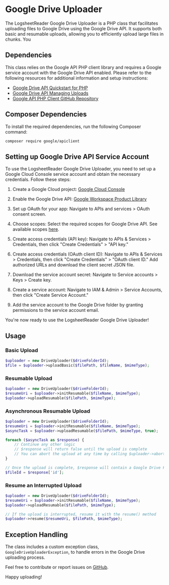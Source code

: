 # Google Drive Uploader

The LogsheetReader Google Drive Uploader is a PHP class that facilitates uploading files to Google Drive using the Google Drive API. It supports both basic and resumable uploads, allowing you to efficiently upload large files in chunks. You

## Dependencies

This class relies on the Google API PHP client library and requires a Google service account with the Google Drive API enabled. Please refer to the following resources for additional information and setup instructions:

- [Google Drive API Quickstart for PHP](https://developers.google.com/drive/api/v3/quickstart/php)
- [Google Drive API Managing Uploads](https://developers.google.com/drive/api/v3/manage-uploads)
- [Google API PHP Client GitHub Repository](https://github.com/googleapis/google-api-php-client/blob/main/examples/large-file-upload.php)

## Composer Dependencies

To install the required dependencies, run the following Composer command:

```bash
composer require google/apiclient
```

## Setting up Google Drive API Service Account

To use the LogsheetReader Google Drive Uploader, you need to set up a Google Cloud Console service account and obtain the necessary credentials. Follow these steps:

1. Create a Google Cloud project: [Google Cloud Console](https://console.cloud.google.com/projectcreate)
2. Enable the Google Drive API: [Google Workspace Product Library](https://console.cloud.google.com/marketplace/product/google/drive.googleapis.com)
3. Set up OAuth for your app: Navigate to APIs and services > OAuth consent screen.
4. Choose scopes: Select the required scopes for Google Drive API. See available scopes [here](https://developers.google.com/drive/api/guides/api-specific-auth).
5. Create access credentials (API key): Navigate to APIs & Services > Credentials, then click "Create Credentials" > "API key."
6. Create access credentials (OAuth client ID): Navigate to APIs & Services > Credentials, then click "Create Credentials" > "OAuth client ID." Add authorized URLs and download the client secret JSON file.
7. Download the service account secret: Navigate to Service accounts > Keys > Create key.

8. Create a service account: Navigate to IAM & Admin > Service Accounts, then click "Create Service Account."
9. Add the service account to the Google Drive folder by granting permissions to the service account email.

You're now ready to use the LogsheetReader Google Drive Uploader!

## Usage

### Basic Upload

```php
$uploader = new DriveUploader($driveFolderId);
$file = $uploader->uploadBasic($filePath, $fileName, $mimeType);
```

### Resumable Upload

```php
$uploader = new DriveUploader($driveFolderId);
$resumeUri = $uploader->initResumable($fileName, $mimeType);
$uploader->uploadResumable($filePath, $mimeType);
```

### Asynchronous Resumable Upload

```php
$uploader = new DriveUploader($driveFolderId);
$resumeUri = $uploader->initResumable($fileName, $mimeType);
$asyncTask = $uploader->uploadResumable($filePath, $mimeType, true);

foreach ($asyncTask as $response) {
    // Continue any other logic
    // $response will return false until the upload is complete
    // You can abort the upload at any time by calling $uploader->abort()
}

// Once the upload is complete, $response will contain a Google Drive File object
$fileId = $response['id'];
```

### Resume an Interrupted Upload

```php
$uploader = new DriveUploader($driveFolderId);
$resumeUri = $uploader->initResumable($fileName, $mimeType);
$uploader->uploadResumable($filePath, $mimeType);

// If the upload is interrupted, resume it with the resume() method
$uploader->resume($resumeUri, $filePath, $mimeType);
```

## Exception Handling

The class includes a custom exception class, `GoogleDriveUploaderException`, to handle errors in the Google Drive uploading process.

Feel free to contribute or report issues on [GitHub](https://github.com/aslamhus/GoogleDriveUploader).

Happy uploading!
